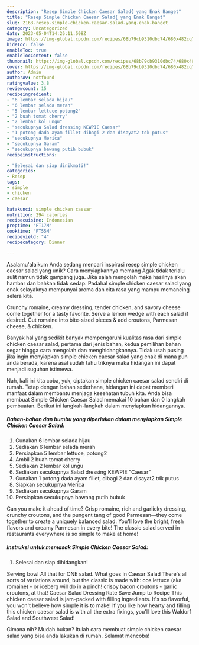 ```yaml
---
description: "Resep Simple Chicken Caesar Salad{ yang Enak Banget"
title: "Resep Simple Chicken Caesar Salad{ yang Enak Banget"
slug: 2163-resep-simple-chicken-caesar-salad-yang-enak-banget
category: Uncategorized
date: 2023-05-04T14:26:11.508Z
image: https://img-global.cpcdn.com/recipes/68b79cb9310dbc74/680x482cq70/simple-chicken-caesar-salad-foto-resep-utama.jpg
hideToc: false
enableToc: true
enableTocContent: false
thumbnail: https://img-global.cpcdn.com/recipes/68b79cb9310dbc74/680x482cq70/simple-chicken-caesar-salad-foto-resep-utama.jpg
cover: https://img-global.cpcdn.com/recipes/68b79cb9310dbc74/680x482cq70/simple-chicken-caesar-salad-foto-resep-utama.jpg
author: Admin
authorAv: notfound
ratingvalue: 3.8
reviewcount: 15
recipeingredient:
- "6 lembar selada hijau"
- "6 lembar selada merah"
- "5 lembar lettuce potong2"
- "2 buah tomat cherry"
- "2 lembar kol ungu"
- "secukupnya Salad dressing KEWPIE Caesar"
- "1 potong dada ayam fillet dibagi 2 dan disayat2 tdk putus"
- "secukupnya Merica"
- "secukupnya Garam"
- "secukupnya bawang putih bubuk"
recipeinstructions:

- "Selesai dan siap dinikmati!"
categories:
- Resep
tags:
- simple
- chicken
- caesar

katakunci: simple chicken caesar 
nutrition: 294 calories
recipecuisine: Indonesian
preptime: "PT17M"
cooktime: "PT55M"
recipeyield: "4"
recipecategory: Dinner

---
```



Asalamu'alaikum Anda sedang mencari inspirasi resep simple chicken caesar salad yang unik? Cara menyiapkannya memang Agak tidak terlalu sulit namun tidak gampang juga. Jika salah mengolah maka hasilnya akan hambar dan bahkan tidak sedap. Padahal simple chicken caesar salad yang enak selayaknya mempunyai aroma dan cita rasa yang mampu memancing selera kita.


Crunchy romaine, creamy dressing, tender chicken, and savory cheese come together for a tasty favorite. Serve a lemon wedge with each salad if desired. Cut romaine into bite-sized pieces &amp; add croutons, Parmesan cheese, &amp; chicken.

Banyak hal yang sedikit banyak mempengaruhi kualitas rasa dari simple chicken caesar salad, pertama dari jenis bahan, kedua pemilihan bahan segar hingga cara mengolah dan menghidangkannya. Tidak usah pusing jika ingin menyiapkan simple chicken caesar salad yang enak di mana pun anda berada, karena asal sudah tahu triknya maka hidangan ini dapat menjadi suguhan istimewa.


Nah, kali ini kita coba, yuk, ciptakan simple chicken caesar salad sendiri di rumah. Tetap dengan bahan sederhana, hidangan ini dapat memberi manfaat dalam membantu menjaga kesehatan tubuh kita. Anda bisa membuat Simple Chicken Caesar Salad memakai 10 bahan dan 0 langkah pembuatan. Berikut ini langkah-langkah dalam menyiapkan hidangannya.

<!--inarticleads1-->

##### Bahan-bahan dan bumbu yang diperlukan dalam menyiapkan Simple Chicken Caesar Salad:

1. Gunakan 6 lembar selada hijau
1. Sediakan 6 lembar selada merah
1. Persiapkan 5 lembar lettuce, potong2
1. Ambil 2 buah tomat cherry
1. Sediakan 2 lembar kol ungu
1. Sediakan secukupnya Salad dressing KEWPIE &#34;Caesar&#34;
1. Gunakan 1 potong dada ayam fillet, dibagi 2 dan disayat2 tdk putus
1. Siapkan secukupnya Merica
1. Sediakan secukupnya Garam
1. Persiapkan secukupnya bawang putih bubuk


Can you make it ahead of time? Crisp romaine, rich and garlicky dressing, crunchy croutons, and the pungent tang of good Parmesan—they come together to create a uniquely balanced salad. You&#39;ll love the bright, fresh flavors and creamy Parmesan in every bite! The classic salad served in restaurants everywhere is so simple to make at home! 

<!--inarticleads2-->

##### Instruksi untuk memasak Simple Chicken Caesar Salad:


1. Selesai dan siap dihidangkan!

Serving bowl All that for ONE salad. What goes in Caesar Salad There&#39;s all sorts of variations around, but the classic is made with: cos lettuce (aka romaine) - or iceberg will do in a pinch! crispy bacon croutons - garlic croutons, at that! Caesar Salad Dressing Rate Save Jump to Recipe This chicken caesar salad is jam-packed with filling ingredients. It&#39;s so flavorful, you won&#39;t believe how simple it is to make! If you like how hearty and filling this chicken caesar salad is with all the extra fixings, you&#39;ll love this Waldorf Salad and Southwest Salad! 

Gimana nih? Mudah bukan? Itulah cara membuat simple chicken caesar salad yang bisa anda lakukan di rumah. Selamat mencoba!
